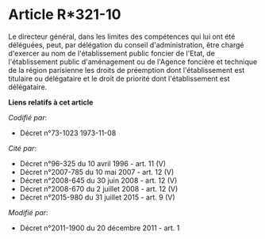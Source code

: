 # Article R*321-10

Le directeur général, dans les limites des compétences qui lui ont été déléguées, peut, par délégation du conseil
d'administration, être chargé d'exercer au nom de l'établissement public foncier de l'Etat, de l'établissement public
d'aménagement ou de l'Agence foncière et technique de la région parisienne les droits de préemption dont l'établissement est
titulaire ou délégataire et le droit de priorité dont l'établissement est délégataire.

**Liens relatifs à cet article**

_Codifié par_:

  - Décret n°73-1023 1973-11-08

_Cité par_:

  - Décret n°96-325 du 10 avril 1996 - art. 11 (V)
  - Décret n°2007-785 du 10 mai 2007 - art. 12 (V)
  - Décret n°2008-645 du 30 juin 2008 - art. 12 (V)
  - Décret n°2008-670 du 2 juillet 2008 - art. 12 (V)
  - Décret n°2015-980 du 31 juillet 2015 - art. 9 (V)

_Modifié par_:

  - Décret n°2011-1900 du 20 décembre 2011 - art. 1
